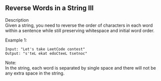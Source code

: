 Reverse Words in a String III
---
Description<br/>
Given a string, you need to reverse the order of characters in each word within a sentence while still preserving whitespace and initial word order.

Example 1:
```
Input: "Let's take LeetCode contest"
Output: "s'teL ekat edoCteeL tsetnoc"
```
Note:<br/>
In the string, each word is separated by single space and there will not be any extra space in the string.

